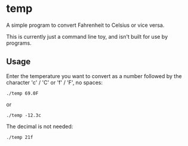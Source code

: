 # temp

A simple program to convert Fahrenheit to Celsius or vice versa.

This is currently just a command line toy, and isn't built for use by programs.

## Usage

Enter the temperature you want to convert as a number followed by the character 'c' / 'C' or 'f' / 'F', no spaces:

`./temp 69.0F`

or

`./temp -12.3c`

The decimal is not needed:

`./temp 21f`
